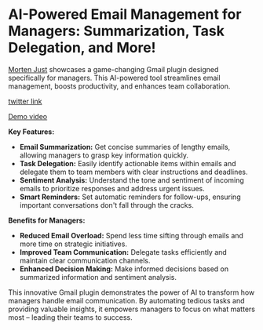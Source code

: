 # AI-Powered Email Management for Managers: Summarization, Task Delegation, and More!

[Morten Just](https://twitter.com/mortenjust) showcases a game-changing Gmail plugin designed specifically for managers. This AI-powered tool streamlines email management, boosts productivity, and enhances team collaboration.

[twitter link](https://x.com/mortenjust/status/1808093127976079805)

[Demo video](https://video.twimg.com/ext_tw_video/1808093042424901632/pu/vid/avc1/784x720/hxFKTBOUY8Zrkq3m.mp4)

**Key Features:**

- **Email Summarization:** Get concise summaries of lengthy emails, allowing managers to grasp key information quickly.
- **Task Delegation:** Easily identify actionable items within emails and delegate them to team members with clear instructions and deadlines.
- **Sentiment Analysis:** Understand the tone and sentiment of incoming emails to prioritize responses and address urgent issues.
- **Smart Reminders:** Set automatic reminders for follow-ups, ensuring important conversations don't fall through the cracks.

**Benefits for Managers:**

- **Reduced Email Overload:** Spend less time sifting through emails and more time on strategic initiatives.
- **Improved Team Communication:** Delegate tasks efficiently and maintain clear communication channels.
- **Enhanced Decision Making:** Make informed decisions based on summarized information and sentiment analysis.

This innovative Gmail plugin demonstrates the power of AI to transform how managers handle email communication. By automating tedious tasks and providing valuable insights, it empowers managers to focus on what matters most – leading their teams to success.
